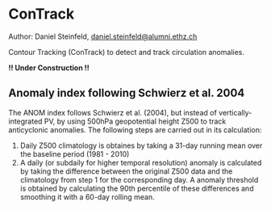 # ConTrack
Author: Daniel Steinfeld, daniel.steinfeld@alumni.ethz.ch

Contour Tracking (ConTrack) to detect and track circulation anomalies.

__!! Under Construction !!__

## Anomaly index following Schwierz et al. 2004
The ANOM index follows Schwierz et al. (2004), but instead of vertically-integrated PV, by using 500hPa geopotential height Z500 to track anticyclonic anomalies.
The following steps are carried out in its calculation:
1. Daily Z500 climatology is obtaines by taking a 31-day running mean over the baseline period (1981 - 2010)
2. A daily (or subdaily for higher temporal resolution) anomaly is calculated by taking the difference between the original Z500 data and the climatology from step 1 for the corresponding day. A anomaly threshold is obtained by calculating the 90th percentile of these differences and smoothing it with a 60-day rolling mean.


